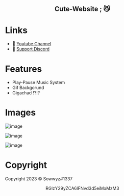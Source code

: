 <h2 align="center">
                          Cute-Website <strong>;</strong> 😼
<br>


# Links
- 🔗 [Youtube Channel](https://www.youtube.com/channel/UC9_kma0SOd-oSe24gqpqqCA)
- 🔗 [Support Discord](https://discord.com/users/394251966571872256)

# Features  

+ Play-Pause Music System 
+ Gif Backgorund
+ Gigachad !?!? 

# Images 

![image](https://user-images.githubusercontent.com/88189918/234405920-a6a37cf9-8967-40c3-96d5-20d4a5f27cd8.png)

![image](https://user-images.githubusercontent.com/88189918/234405939-b5701e32-691e-4141-a2a6-f14a9cb69dd3.png)

![image](https://user-images.githubusercontent.com/88189918/234405952-d8e76582-1e32-4cc8-9044-e71a9e253716.png)






# Copyright 
Copyright 2023 © Sowwyz#1337

</h2>
<p align="center">
   RGlzY29yZCA6IFNvd3d5eiMxMzM3
<br>
